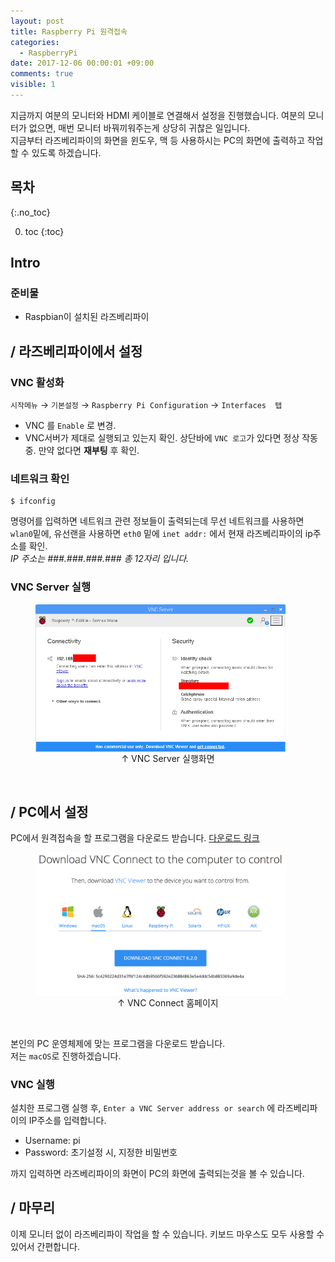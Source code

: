 ```yaml
---
layout: post
title: Raspberry Pi 원격접속
categories:
  - RaspberryPi
date: 2017-12-06 00:00:01 +09:00
comments: true
visible: 1
---
```


지금까지 여분의 모니터와 HDMI 케이블로 연결해서 설정을 진행했습니다. 여분의 모니터가 없으면, 매번 모니터 바꿔끼워주는게 상당히 귀찮은 일입니다. <br />
지금부터 라즈베리파이의 화면을 윈도우, 맥 등 사용하시는 PC의 화면에 출력하고 작업할 수 있도록 하겠습니다.

## 목차
{:.no_toc}

0. toc
{:toc}


## Intro
### 준비물
- Raspbian이 설치된 라즈베리파이

## / 라즈베리파이에서 설정
### VNC 활성화
`시작메뉴` &rarr; `기본설정` &rarr; `Raspberry Pi Configuration` &rarr; `Interfaces  탭`

- VNC 를 `Enable` 로 변경.
- VNC서버가 제대로 실행되고 있는지 확인. 상단바에 `VNC 로고`가 있다면 정상 작동중. 만약 없다면 **재부팅** 후 확인.

### 네트워크 확인
```
$ ifconfig
```

명령어를 입력하면 네트워크 관련 정보들이 출력되는데
무선 네트워크를 사용하면 `wlan0`밑에, 유선랜을 사용하면 `eth0` 밑에 `inet addr:` 에서 현재 라즈베리파이의 ip주소를 확인. <br/>
*IP 주소는 ###.###.###.### 총 12자리 입니다.*

### VNC Server 실행
<figure>
<img src="/assets/posts/20171206/101.png" width="400" align="middle">
<figcaption align="middle">
&uarr; VNC Server 실행화면
</figcaption>
</figure>
<br/>


## / PC에서 설정
PC에서 원격접속을 할 프로그램을 다운로드 받습니다.
[다운로드 링크](https://www.realvnc.com/download/vnc/)

<figure>
<img src="/assets/posts/20171206/102.png" width="400" align="middle">
<figcaption align="middle">
&uarr; VNC Connect 홈페이지
</figcaption>
</figure>
<br/>

본인의 PC 운영체제에 맞는 프로그램을 다운로드 받습니다. <br/>
저는 `macOS`로 진행하겠습니다.

### VNC 실행
설치한 프로그램 실행 후,
`Enter a VNC Server address or search` 에 라즈베리파이의 IP주소를 입력합니다.

- Username: pi
- Password: 초기설정 시, 지정한 비밀번호

까지 입력하면 라즈베리파이의 화면이 PC의 화면에 출력되는것을 볼 수 있습니다.

## / 마무리
이제 모니터 없이 라즈베리파이 작업을 할 수 있습니다. 키보드 마우스도 모두 사용할 수 있어서 간편합니다.
